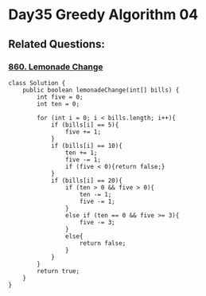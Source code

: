 # Day35 Greedy Algorithm 04

## Related Questions:
### [860. Lemonade Change](https://leetcode.com/problems/lemonade-change/description/)
```
class Solution {
    public boolean lemonadeChange(int[] bills) {
        int five = 0;
        int ten = 0;

        for (int i = 0; i < bills.length; i++){
            if (bills[i] == 5){
                five += 1;
            }
            if (bills[i] == 10){
                ten += 1;
                five -= 1;
                if (five < 0){return false;}
            }
            if (bills[i] == 20){
                if (ten > 0 && five > 0){
                    ten -= 1;
                    five -= 1;
                }
                else if (ten == 0 && five >= 3){
                    five -= 3;
                }
                else{
                    return false;
                }
            }
        }
        return true;
    }
}
```
